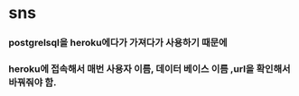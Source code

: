 # sns

### postgrelsql을 heroku에다가 가져다가 사용하기 때문에
### heroku에 접속해서 매번 사용자 이름, 데이터 베이스 이름 ,url을 확인해서 바꿔줘야 함.
